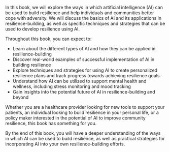 
In this book, we will explore the ways in which artificial intelligence (AI) can be used to build resilience and help individuals and communities better cope with adversity. We will discuss the basics of AI and its applications in resilience-building, as well as specific techniques and strategies that can be used to develop resilience using AI.

Throughout this book, you can expect to:

* Learn about the different types of AI and how they can be applied in resilience-building
* Discover real-world examples of successful implementation of AI in building resilience
* Explore techniques and strategies for using AI to create personalized resilience plans and track progress towards achieving resilience goals
* Understand how AI can be utilized to support mental health and wellness, including stress monitoring and mood tracking
* Gain insights into the potential future of AI in resilience-building and beyond

Whether you are a healthcare provider looking for new tools to support your patients, an individual looking to build resilience in your personal life, or a policy maker interested in the potential of AI to improve community resilience, this book has something for you.

By the end of this book, you will have a deeper understanding of the ways in which AI can be used to build resilience, as well as practical strategies for incorporating AI into your own resilience-building efforts.
